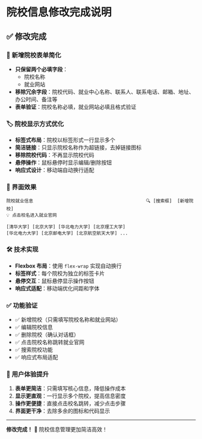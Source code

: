 # 院校信息修改完成说明

## ✅ 修改完成

### 📝 新增院校表单简化
- **只保留两个必填字段**：
  - 院校名称
  - 就业网站
- **移除冗余字段**：院校代码、就业中心名称、联系人、联系电话、邮箱、地址、办公时间、备注等
- **表单验证**：院校名称必填，就业网站必填且格式验证

### 🏷️ 院校显示方式优化
- **标签式布局**：院校以标签形式一行显示多个
- **简洁链接**：只显示院校名称作为超链接，去掉链接图标
- **移除院校代码**：不再显示院校代码
- **悬停操作**：鼠标悬停时显示编辑/删除按钮
- **响应式设计**：移动端自动换行适配

### 🎨 界面效果
```
院校就业信息                                          🔍 [搜索框]  [新增院校]
💡 点击校名进入就业官网

[清华大学] [北京大学] [华北电力大学] [北京理工大学] 
[华北电力大学] [北京邮电大学] [北京航空航天大学] ...
```

### 🛠️ 技术实现
- **Flexbox 布局**：使用 `flex-wrap` 实现自动换行
- **标签样式**：每个院校为独立的标签卡片
- **悬停交互**：鼠标悬停显示操作按钮
- **响应式适配**：移动端优化间距和字体

### ✅ 功能验证
- ✅ 新增院校（只需填写院校名称和就业网站）
- ✅ 编辑院校信息
- ✅ 删除院校（确认对话框）
- ✅ 点击院校名称跳转就业官网
- ✅ 搜索院校功能
- ✅ 响应式布局适配

### 🎯 用户体验提升
1. **表单更简洁**：只需填写核心信息，降低操作成本
2. **显示更直观**：一行显示多个院校，提高信息密度
3. **操作更便捷**：直接点击校名跳转，减少点击步骤
4. **界面更干净**：去除多余的图标和代码显示

---

**修改完成！** 🎊 院校信息管理更加简洁高效！